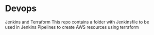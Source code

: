 # Devops
Jenkins and Terraform
This repo contains a folder with Jenkinsfile to be used in Jenkins Pipelines to create AWS resources using terraform
